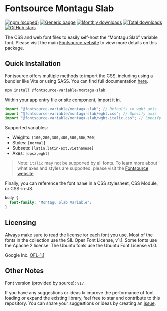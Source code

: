 # Fontsource Montagu Slab

[![npm (scoped)](https://img.shields.io/npm/v/@fontsource-variable/montagu-slab?color=brightgreen)](https://www.npmjs.com/package/@fontsource-variable/montagu-slab) [![Generic badge](https://img.shields.io/badge/fontsource-passing-brightgreen)](https://github.com/fontsource/fontsource) [![Monthly downloads](https://badgen.net/npm/dm/@fontsource-variable/montagu-slab)](https://github.com/fontsource/fontsource) [![Total downloads](https://badgen.net/npm/dt/@fontsource-variable/montagu-slab)](https://github.com/fontsource/fontsource) [![GitHub stars](https://img.shields.io/github/stars/fontsource/fontsource.svg?style=social&label=Star)](https://github.com/fontsource/fontsource/stargazers)

The CSS and web font files to easily self-host the “Montagu Slab” variable font. Please visit the main [Fontsource website](https://fontsource.org/fonts/montagu-slab) to view more details on this package.

## Quick Installation

Fontsource offers multiple methods to import the CSS, including using a bundler like Vite or using SASS. You can find full documentation [here](https://fontsource.org/docs/getting-started/introduction).

```javascript
npm install @fontsource-variable/montagu-slab
```

Within your app entry file or site component, import it in.

```javascript
import "@fontsource-variable/montagu-slab"; // Defaults to wght axis
import "@fontsource-variable/montagu-slab/wght.css"; // Specify axis
import "@fontsource-variable/montagu-slab/wght-italic.css"; // Specify axis and style
```

Supported variables:
- Weights: `[100,200,300,400,500,600,700]`
- Styles: `[normal]`
- Subsets: `[latin,latin-ext,vietnamese]`
- Axes: `[opsz,wght]`

> Note: `italic` may not be supported by all fonts. To learn more about what axes and styles are supported, please visit the [Fontsource website](https://fontsource.org/fonts/montagu-slab).

Finally, you can reference the font name in a CSS stylesheet, CSS Module, or CSS-in-JS.

```css
body {
  font-family: "Montagu Slab Variable";
}
```

## Licensing
Always make sure to read the license for each font you use. Most of the fonts in the collection use the SIL Open Font License, v1.1. Some fonts use the Apache 2 license. The Ubuntu fonts use the Ubuntu Font License v1.0.

Google Inc.
[OFL-1.1](http://scripts.sil.org/OFL)

## Other Notes
Font version (provided by source): `v17`.

If you have any suggestions or ideas to improve the performance of font loading or expand the existing library, feel free to star and contribute to this repository. You can share your suggestions or ideas by creating an [issue](https://github.com/fontsource/fontsource/issues).